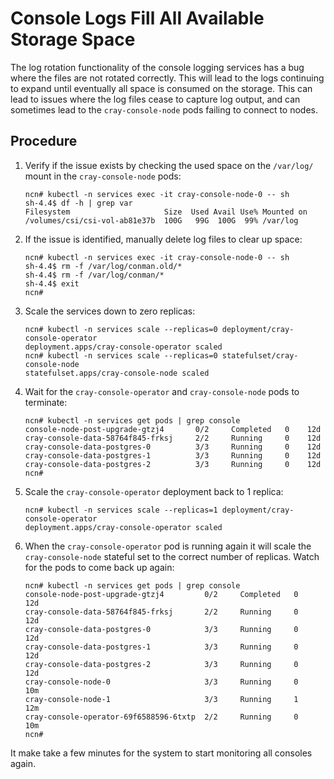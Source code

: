# Console Logs Fill All Available Storage Space

The log rotation functionality of the console logging services has a bug where
the files are not rotated correctly. This will lead to the logs continuing to
expand until eventually all space is consumed on the storage. This can lead to
issues where the log files cease to capture log output, and can sometimes lead
to the `cray-console-node` pods failing to connect to nodes.

## Procedure

1. Verify if the issue exists by checking the used space on the `/var/log/` mount in the `cray-console-node` pods:
   ```text
   ncn# kubectl -n services exec -it cray-console-node-0 -- sh
   sh-4.4$ df -h | grep var
   Filesystem                     Size  Used Avail Use% Mounted on
   /volumes/csi/csi-vol-ab81e37b  100G   99G  100G  99% /var/log
   ```

2. If the issue is identified, manually delete log files to clear up space:
   ```text
   ncn# kubectl -n services exec -it cray-console-node-0 -- sh
   sh-4.4$ rm -f /var/log/conman.old/*
   sh-4.4$ rm -f /var/log/conman/*
   sh-4.4$ exit
   ncn#
   ```

3. Scale the services down to zero replicas:
   ```text
   ncn# kubectl -n services scale --replicas=0 deployment/cray-console-operator
   deployment.apps/cray-console-operator scaled
   ncn# kubectl -n services scale --replicas=0 statefulset/cray-console-node
   statefulset.apps/cray-console-node scaled
   ```

4. Wait for the `cray-console-operator` and `cray-console-node` pods to terminate:
   ```text
   ncn# kubectl -n services get pods | grep console
   console-node-post-upgrade-gtzj4       0/2     Completed   0    12d
   cray-console-data-58764f845-frksj     2/2     Running     0    12d
   cray-console-data-postgres-0          3/3     Running     0    12d
   cray-console-data-postgres-1          3/3     Running     0    12d
   cray-console-data-postgres-2          3/3     Running     0    12d
   ncn#
   ```

5. Scale the `cray-console-operator` deployment back to 1 replica:
   ```text
   ncn# kubectl -n services scale --replicas=1 deployment/cray-console-operator
   deployment.apps/cray-console-operator scaled
   ```

6. When the `cray-console-operator` pod is running again it will scale the `cray-console-node`
stateful set to the correct number of replicas. Watch for the pods to come back up again:
   ```text
   ncn# kubectl -n services get pods | grep console
   console-node-post-upgrade-gtzj4         0/2     Completed   0    12d
   cray-console-data-58764f845-frksj       2/2     Running     0    12d
   cray-console-data-postgres-0            3/3     Running     0    12d
   cray-console-data-postgres-1            3/3     Running     0    12d
   cray-console-data-postgres-2            3/3     Running     0    12d
   cray-console-node-0                     3/3     Running     0    10m
   cray-console-node-1                     3/3     Running     1    12m
   cray-console-operator-69f6588596-6txtp  2/2     Running     0    10m
   ncn#
   ```

It make take a few minutes for the system to start monitoring all consoles again.